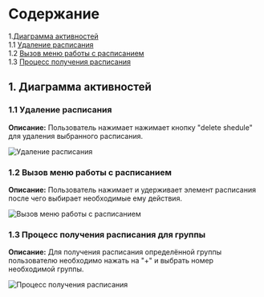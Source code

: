 # Содержание

1.[Диаграмма активностей](#1)<br>
1.1 [Удаление расписания](#1.2)<br>
1.2 [Вызов меню работы с расписанием](#1.3)<br>
1.3 [Процесс получения расписания](#1.5)<br>

## 1. Диаграмма активностей<a name="1"></a>

### 1.1 Удаление расписания<a name="1.1"></a>
**Описание:** Пользователь нажимает нажимает кнопку "delete shedule" для удаления выбранного расписания.

![Удаление расписания](https://github.com/NightCamel/Shedule/blob/master/Diagrams/Activity/%D0%A3%D0%B4%D0%B0%D0%BB%D0%B5%D0%BD%D0%B8%D0%B5%20%D1%80%D0%B0%D1%81%D0%BF%D0%B8%D1%81%D0%B0%D0%BD%D0%B8%D1%8F.png)

### 1.2 Вызов меню работы с расписанием<a name="1.2"></a>
**Описание:**  Пользователь нажимает и удерживает элемент расписания после чего выбирает необходимые ему действия.

![Вызов меню работы с расписанием](https://github.com/NightCamel/Shedule/blob/master/Diagrams/Activity/%D0%9F%D1%80%D0%BE%D1%86%D0%B5%D1%81%D1%81%20%D1%80%D0%B0%D0%B1%D0%BE%D1%82%D1%8B%20%D1%81%20%D1%80%D0%B0%D1%81%D0%BF%D0%B8%D1%81%D0%B0%D0%BD%D0%B8%D0%B5%D0%BC.png)

### 1.3 Процесс получения расписания для группы<a name="1.3"></a>
**Описание:** Для получения расписания определённой группы пользователю необходимо нажать на "+" и выбрать номер необходимой группы.

![Процесс получения расписания](https://github.com/NightCamel/Shedule/blob/master/Diagrams/Activity/%D0%A0%D0%B0%D1%81%D0%BF%D0%B8%D1%81%D0%B0%D0%BD%D0%B8%D0%B5%20%D0%B4%D0%BB%D1%8F%20%D0%B3%D1%80%D1%83%D0%BF%D0%BF%D1%8B.png)
